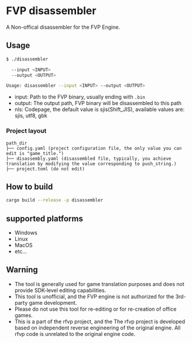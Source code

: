 # FVP disassembler
A Non-offical disassembler for the FVP Engine.

## Usage
```bash
$ ./disassembler

  --input <INPUT>
  --output <OUTPUT>

Usage: disassembler --input <INPUT> --output <OUTPUT>
```
* input: Path to the FVP binary, usually ending with `.bin`
* output: The output path, FVP binary will be disassembled to this path
* nls: Codepage, the default value is sjis(Shift_JIS), available values are: sjis, utf8, gbk

### Project layout
```
path_dir
├── config.yaml (project configuration file, the only value you can edit is "game_title.")
├── disassembly.yaml (disassembled file, typically, you achieve translation by modifying the value corresponding to push_string.)
├── project.toml (do not edit)
```

## How to build
```bash
cargo build --release -p disassembler
```

## supported platforms
- Windows
- Linux
- MacOS
- etc...

## Warning
* The tool is generally used for game translation purposes and does not provide SDK-level editing capabilities.
* This tool is unofficial, and the FVP engine is not authorized for the 3rd-party game development.
* Please do not use this tool for re-editing or for re-creation of office games.
* This is a part of the rfvp project, and the The rfvp project is developed based on independent reverse engineering of the original engine. All rfvp code is unrelated to the original engine code.